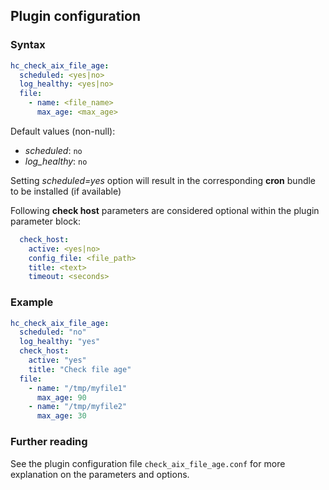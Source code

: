## Plugin configuration

### Syntax

```yaml
hc_check_aix_file_age:
  scheduled: <yes|no>
  log_healthy: <yes|no>
  file:
    - name: <file_name>
      max_age: <max_age>
```

Default values (non-null):
* *scheduled*: `no`
* *log_healthy*: `no`

Setting *scheduled=yes* option will result in the corresponding **cron** bundle to be installed (if available)

Following **check host** parameters are considered optional within the plugin parameter block:

```yaml
  check_host:
    active: <yes|no>
    config_file: <file_path>
    title: <text>
    timeout: <seconds>
```

### Example

```yaml
hc_check_aix_file_age:
  scheduled: "no"
  log_healthy: "yes"
  check_host:
    active: "yes"
    title: "Check file age"
  file:
    - name: "/tmp/myfile1"
      max_age: 90
    - name: "/tmp/myfile2"
      max_age: 30
```

### Further reading

See the plugin configuration file `check_aix_file_age.conf` for more explanation on the parameters and options.
